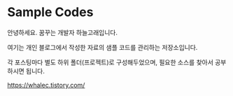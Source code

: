 # Sample Codes

안녕하세요. 꿈꾸는 개발자 하늘고래입니다.

여기는 개인 블로그에서 작성한 자료의 샘플 코드를 관리하는 저장소입니다.

각 포스팅마다 별도 하위 폴더(프로젝트)로 구성해두었으며, 필요한 소스를 찾아서 공부하시면 됩니다.

<https://whalec.tistory.com/>
